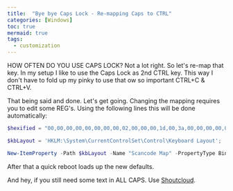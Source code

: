 ```yaml
---
title:  "Bye bye Caps Lock - Re-mapping Caps to CTRL"
categories: [Windows]
toc: true
mermaid: true
tags:
  - customization
---
```


HOW OFTEN DO YOU USE CAPS LOCK? Not a lot right. So let's re-map that key. In my setup I like to use the Caps Lock as 2nd CTRL key. This way I don't have to fold up my pinky to use that ow so important CTRL+C & CTRL+V.

That being said and done. Let's get going. Changing the mapping requires you to edit some REG's. Using the following lines this will be done automatically:

~~~~ powershell
$hexified = "00,00,00,00,00,00,00,00,02,00,00,00,1d,00,3a,00,00,00,00,00".Split(',') | % { "0x$_"};

$kbLayout = 'HKLM:\System\CurrentControlSet\Control\Keyboard Layout';

New-ItemProperty -Path $kbLayout -Name "Scancode Map" -PropertyType Binary -Value ([byte[]]$hexified);
~~~~

After that a quick reboot loads up the new defaults.

And hey, if you still need some text in ALL CAPS. Use [Shoutcloud](http://shoutcloud.io/).

